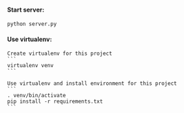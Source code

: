#### Start server:
	
	python server.py

#### Use virtualenv:
	
	Create virtualenv for this project
	```
	virtualenv venv
	```
	
	Use virtualenv and install environment for this project
	```
	. venv/bin/activate
	pip install -r requirements.txt
	```
